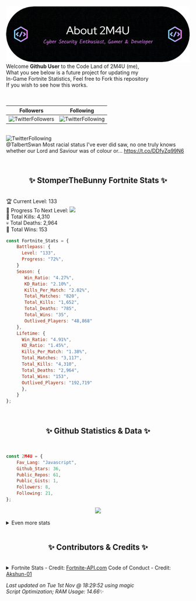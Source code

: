 
  ![Header](./src/github-banner.png)
  <br>
  Welcome **Github User** to the Code Land of 2M4U (me),<br>
  What you see below is a future project for updating my<br>
  In-Game Fortnite Statistics, Feel free to Fork this repository<br>
  If you wish to see how this works.
  <br><br>
  <br>
  
  | Followers  | Following |
  | ---------- |:---------:|
  | ![TwitterFollowers](https://img.shields.io/badge/Twitter%20Followers-79-blue)  | ![TwitterFollowing](https://img.shields.io/badge/Twitter%20Following-218-blue)  |


  <br>![TwitterFollowing](https://img.shields.io/badge/Latest%20Tweet--blue)<br>
  @TalbertSwan Most racial status I've ever did saw, no one truly knows whether our Lord and Saviour was of colour or… https://t.co/DDfyZq99N6
   
  <br><h2 align="center"> ✨ StomperTheBunny Fortnite Stats ✨</h2><br>
  🏆 Current Level: 133<br>
  🎉 Progress To Next Level: ![](https://geps.dev/progress/72)<br>
  🎯 Total Kills: 4,310<br>
  💀 Total Deaths: 2,964<br>
  👑 Total Wins: 153<br>

```js
const Fortnite_Stats = {
    Battlepass: {
      Level: "133",
      Progress: "72%",    
    }
    Season: { 
       Win_Ratio: "4.27%",
       KD_Ratio: "2.10%",
       Kills_Per_Match: "2.02%",
       Total_Matches: "820",
       Total_Kills: "1,652",
       Total_Deaths: "785",
       Total_Wins: "35",
       Outlived_Players: "48,868"
    },
    Lifetime: {
      Win_Ratio: "4.91%",
      KD_Ratio: "1.45%",
      Kills_Per_Match: "1.38%",
      Total_Matches: "3,117",
      Total_Kills: "4,310",
      Total_Deaths: "2,964",
      Total_Wins: "153",
      Outlived_Players: "192,719"
      },
    }
}; 
```


<br><h2 align="center"> ✨ Github Statistics & Data ✨</h2><br>

```js
const 2M4U = {
    Fav_Lang: "Javascript",
    Github_Stars: 36,
    Public_Repos: 61,
    Public_Gists: 1,
    Followers: 8,
    Following: 21,
}; 
```

<p align="center">
<img src="https://github-readme-streak-stats.herokuapp.com/?user=2M4U&theme=tokyonight">
</p>
<details>
  <summary>
      Even more stats
  </summary>
  <p align="center">
    <img src="https://github-profile-trophy.vercel.app/?username=2M4U&theme=dracula">
    <img src="https://github-readme-stats.vercel.app/api?username=2M4U&theme=tokyonight&count_private=true&show_icons=true&include_all_commits=true">
  </p>
</details>
<br><h2 align="center"> ✨ Contributors & Credits ✨</h2><br>
<details>
  <summary>
      Fortnite Stats - Credit: <a href="https://fortnite-api.com/?utm_source=github.com/2M4U/2M4U">Fortnite-API.com</a>
      Code of Conduct - Credit: <a href="https://github.com/Akshun-01">Akshun-01</a>
  </summary>
</details>

<!-- Last updated on Tue Nov 01 2022 18:29:52 GMT+0000 (Coordinated Universal Time) ;-;-->
<i>Last updated on  Tue 1st Nov @ 18:29:52 using magic<br>
Script Optimization; RAM Usage: 14.66</i>✨
